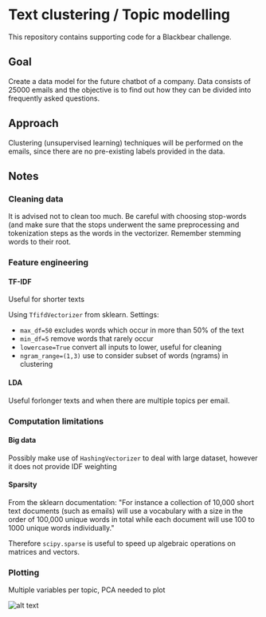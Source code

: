 # Text clustering / Topic modelling
This repository contains supporting code for a Blackbear challenge.

## Goal
Create a data model for the future chatbot of a company. Data consists of 25000 emails and the objective is to find out how they can be divided into frequently asked questions.

## Approach
Clustering (unsupervised learning) techniques will be performed on the emails, since there are no pre-existing labels provided in the data.

## Notes
### Cleaning data
It is advised not to clean too much. Be careful with choosing stop-words (and make sure that the stops underwent the same preprocessing and tokenization steps as the words in the vectorizer. Remember stemming words to their root.

### Feature engineering
#### TF-IDF
Useful for shorter texts

Using `TfifdVectorizer` from sklearn. Settings:
* `max_df=50` excludes words which occur in more than 50% of the text
* `min_df=5` remove words that rarely occur
* `lowercase=True` convert all inputs to lower, useful for cleaning
* `ngram_range=(1,3)` use to consider subset of words (ngrams) in clustering

#### LDA
Useful forlonger texts and when there are multiple topics per email.

### Computation limitations
#### Big data
Possibly make use of `HashingVectorizer` to deal with large dataset, however it does not provide IDF weighting 

#### Sparsity
From the sklearn documentation: "For instance a collection of 10,000 short text documents (such as emails) will use a vocabulary with a size in the order of 100,000 unique words in total while each document will use 100 to 1000 unique words individually." 

Therefore `scipy.sparse` is useful to speed up algebraic operations on matrices and vectors.


### Plotting
Multiple variables per topic, PCA needed to plot

![alt text](https://github.com/samverh/text-clustering/blob/main/image.jpg?raw=true)
